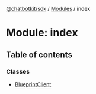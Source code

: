 [@chatbotkit/sdk](../README.md) / [Modules](../modules.md) / index

# Module: index

## Table of contents

### Classes

- [BlueprintClient](../classes/index.BlueprintClient.md)
